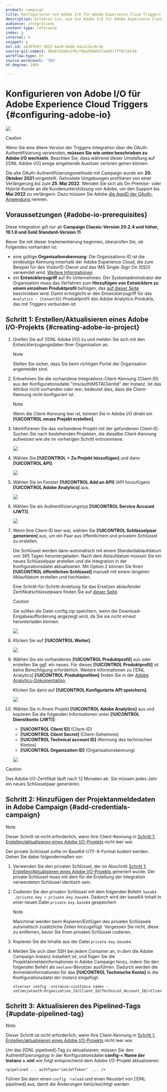 ```yaml
---
product: campaign
title: Konfigurieren von Adobe I/O für Adobe Experience Cloud Triggers
description: Erfahren Sie, wie Sie Adobe I/O für Adobe Experience Cloud Triggers konfigurieren.
audience: integrations
content-type: reference
index: y
internal: n
snippet: y
exl-id: ab30f697-3022-4a29-bbdb-14ca12ec9c3e
source-git-commit: 98a67e5b6e3f8cf8ba596db1fadd61fff821be30
workflow-type: ht
source-wordcount: '765'
ht-degree: 100%

---
```


# Konfigurieren von Adobe I/O für Adobe Experience Cloud Triggers {#configuring-adobe-io}

![](../../assets/v7-only.svg)

>[!CAUTION]
>
>Wenn Sie eine ältere Version der Triggers-Integration über die OAuth-Authentifizierung verwenden, **müssen Sie wie unten beschrieben zu Adobe I/O wechseln**.
>Beachten Sie, dass während dieser Umstellung auf [!DNL Adobe I/O] einige eingehende Auslöser verloren gehen können.
>
>Die alte OAuth-Authentifizierungsmethode mit Campaign wurde am **20. Oktober 2021** eingestellt. Gehostete Umgebungen profitieren von einer Verlängerung bis zum **25. Mai 2022**. Wenden Sie sich als On-Premise- oder Hybrid-Kunde an die Kundenunterstützung von Adobe, um den Support bis **Mai 2022** zu verlängern. Dazu müssen Sie Adobe [die AppID der OAuth-Anwendung](../../integrations/using/configuring-pipeline.md?lang=en#step-optional) nennen.

## Voraussetzungen {#adobe-io-prerequisites}

Diese Integration gilt nur ab **Campaign Classic-Version 20.2.4 und höher, 19.1.8 und Gold Standard-Version 11**.

Bevor Sie mit dieser Implementierung beginnen, überprüfen Sie, ob Folgendes vorhanden ist:

* eine gültige **Organisationskennung**: Die Organisations-ID ist die eindeutige Kennung innerhalb der Adobe Experience Cloud, die zum Beispiel für den VisitorID-Dienst und das IMS Single-Sign On (SSO) verwendet wird. [Weitere Informationen](https://experienceleague.adobe.com/docs/core-services/interface/administration/organizations.html?lang=de)
* ein **Entwicklerzugriff** auf Ihr Unternehmen. Der Systemadministrator der Organisation muss das Verfahren zum **Hinzufügen von Entwicklern zu einem einzelnen Produktprofil** befolgen, das [auf dieser Seite](https://helpx.adobe.com/de/enterprise/using/manage-developers.html?lang=de) beschrieben wird. Damit ermöglicht er den Entwicklerzugriff für das `Analytics - {tenantID}` Produktprofil des Adobe Analytics-Produkts, das mit Triggers verbunden ist.

## Schritt 1: Erstellen/Aktualisieren eines Adobe I/O-Projekts {#creating-adobe-io-project}

1. Greifen Sie auf [!DNL Adobe I/O] zu und melden Sie sich mit den Entwicklerzugangsdaten Ihrer Organisation an.

   >[!NOTE]
   >
   > Stellen Sie sicher, dass Sie beim richtigen Portal der Organisation angemeldet sind.

1. Entnehmen Sie die vorhandene Integrations-Client-Kennung (Client-ID) aus der Konfigurationsdatei &quot;ims/authIMSTAClientId&quot; der Instanz. Ist das Attribut nicht vorhanden oder leer, bedeutet dies, dass die Client-Kennung nicht konfiguriert ist.

   >[!NOTE]
   >
   >Wenn die Client-Kennung leer ist, können Sie in Adobe I/O direkt ein **[!UICONTROL neues Projekt erstellen]**.

1. Identifizieren Sie das vorhandene Projekt mit der gefundenen Client-ID. Suchen Sie nach bestehenden Projekten, die dieselbe Client-Kennung aufweisen wie die im vorherigen Schritt entnommene.

   ![](assets/do-not-localize/adobe_io_8.png)

1. Wählen Sie **[!UICONTROL + Zu Projekt hinzufügen]** und dann **[!UICONTROL API]**.

   ![](assets/do-not-localize/adobe_io_1.png)

1. Wählen Sie im Fenster **[!UICONTROL Add an API]** (API hinzufügen) **[!UICONTROL Adobe Analytics]** aus.

   ![](assets/do-not-localize/adobe_io_2.png)

1. Wählen Sie als Authentifizierungstyp **[!UICONTROL Service Account (JWT)]**.

   ![](assets/do-not-localize/adobe_io_3.png)

1. Wenn Ihre Client-ID leer war, wählen Sie **[!UICONTROL Schlüsselpaar generieren]** aus, um ein Paar aus öffentlichem und privatem Schlüssel zu erstellen.

   Die Schlüssel werden dann automatisch mit einem Standardablaufdatum von 365 Tagen heruntergeladen. Nach dem Ablaufdatum müssen Sie ein neues Schlüsselpaar erstellen und die Integration in der Konfigurationsdatei aktualisieren. Mit Option 2 können Sie Ihren **[!UICONTROL öffentlichen Schlüssel]** manuell mit einem längeren Ablaufdatum erstellen und hochladen.

   Eine Schritt-für-Schritt-Anleitung für das Ersetzen ablaufender Zertifikatschlüsselpaare finden Sie auf [dieser Seite](https://developer.adobe.com/developer-console/docs/guides/email-alerts/cert-expiry/#a-step-by-step-guide-to-replacing-expiring-certificate-key-pairs).


   >[!CAUTION]
   >
   >Sie sollten die Datei config.zip speichern, wenn die Download-Eingabeaufforderung angezeigt wird, da Sie sie nicht erneut herunterladen können.

   ![](assets/do-not-localize/adobe_io_4.png)

1. Klicken Sie auf **[!UICONTROL Weiter]**.

   ![](assets/do-not-localize/adobe_io_5.png)

1. Wählen Sie ein vorhandenes **[!UICONTROL Produktprofil]** aus oder erstellen Sie ggf. ein neues. Für dieses **[!UICONTROL Produktprofil]** ist keine Berechtigung erforderlich. Weitere Informationen zu [!DNL Analytics] **[!UICONTROL Produktprofilen]** finden Sie in der [Adobe Analytics-Dokumentation](https://experienceleague.adobe.com/docs/analytics/admin/admin-console/home.html?lang=de#admin-console).

   Klicken Sie dann auf **[!UICONTROL Konfigurierte API speichern]**.

   ![](assets/do-not-localize/adobe_io_6.png)

1. Wählen Sie in Ihrem Projekt **[!UICONTROL Adobe Analytics]** aus und kopieren Sie die folgenden Informationen unter **[!UICONTROL Dienstkonto (JWT)]**:

   * **[!UICONTROL Client ID]** (Client-ID)
   * **[!UICONTROL Client Secret]** (Client-Geheimnis)
   * **[!UICONTROL Technical account ID]** (Kennung des technischen Kontos)
   * **[!UICONTROL Organization ID]** (Organisationskennung)

   ![](assets/do-not-localize/adobe_io_7.png)

>[!CAUTION]
>
>Das Adobe I/O-Zertifikat läuft nach 12 Monaten ab. Sie müssen jedes Jahr ein neues Schlüsselpaar generieren.

## Schritt 2: Hinzufügen der Projektanmeldedaten in Adobe Campaign {#add-credentials-campaign}

>[!NOTE]
>
>Dieser Schritt ist nicht erforderlich, wenn Ihre Client-Kennung in [Schritt 1: Erstellen/aktualisieren eines Adobe I/O-Projekts](#creating-adobe-io-project) nicht leer war.

Der private Schlüssel sollte im Base64-UTF-8-Format kodiert werden. Gehen Sie dabei folgendermaßen vor:

1. Verwenden Sie den privaten Schlüssel, der im Abschnitt [Schritt 1: Erstellen/Aktualisieren eines Adobe I/O-Projekts](#creating-adobe-io-project) generiert wurde. Der private Schlüssel muss mit dem für die Erstellung der Integration verwendeten Schlüssel identisch sein.

1. Codieren Sie den privaten Schlüssel mit dem folgenden Befehl: `base64 ./private.key > private.key.base64`. Dadurch wird der base64-Inhalt in einer neuen Datei `private.key.base64` gespeichert.

   >[!NOTE]
   >
   >Manchmal werden beim Kopieren/Einfügen des privaten Schlüssels automatisch zusätzliche Zeilen hinzugefügt. Vergessen Sie nicht, diese zu entfernen, bevor Sie Ihren privaten Schlüssel codieren.

1. Kopieren Sie die Inhalte aus der Datei `private.key.base64`.

1. Melden Sie sich über SSH bei jedem Container an, in dem die Adobe Campaign-Instanz installiert ist, und fügen Sie die Projektanmeldeinformationen in Adobe Campaign hinzu, indem Sie den folgenden Befehl als `neolane`-Benutzer ausführen. Dadurch werden die Anmeldeinformationen für das **[!UICONTROL Technische Konto]** in die Konfigurationsdatei der Instanz eingefügt.

   ```
   nlserver config -instance:<instance name> -setimsjwtauth:Organization_Id/Client_Id/Technical_Account_ID/<Client_Secret>/<Base64_encoded_Private_Key>
   ```

## Schritt 3: Aktualisieren des Pipelined-Tags {#update-pipelined-tag}

>[!NOTE]
>
>Dieser Schritt ist nicht erforderlich, wenn Ihre Client-Kennung in [Schritt 1: Erstellen/aktualisieren eines Adobe I/O-Projekts](#creating-adobe-io-project) nicht leer war.

Um das [!DNL pipelined]-Tag zu aktualisieren, müssen Sie den Authentifizierungstyp in der Konfigurationsdatei **config-&lt; Name der Instanz >.xml** wie folgt entsprechend dem Adobe I/O-Projekt aktualisieren:

```
<pipelined ... authType="imsJwtToken"  ... />
```

Führen Sie dann einen `config -reload` und einen Neustart von [!DNL pipelined] aus, damit die Änderungen berücksichtigt werden.
